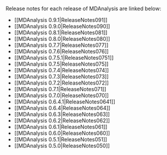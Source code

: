 Release notes for each release of MDAnalysis are linked below:

* [[MDAnalysis 0.9.1|ReleaseNotes091]]
* [[MDAnalysis 0.9.0|ReleaseNotes090]]
* [[MDAnalysis 0.8.1|ReleaseNotes081]]
* [[MDAnalysis 0.8.0|ReleaseNotes080]]
* [[MDAnalysis 0.7.7|ReleaseNotes077]]
* [[MDAnalysis 0.7.6|ReleaseNotes076]]
* [[MDAnalysis 0.7.5.1|ReleaseNotes0751]]
* [[MDAnalysis 0.7.5|ReleaseNotes075]]
* [[MDAnalysis 0.7.4|ReleaseNotes074]]
* [[MDAnalysis 0.7.3|ReleaseNotes073]]
* [[MDAnalysis 0.7.2|ReleaseNotes072]]
* [[MDAnalysis 0.7.1|ReleaseNotes071]]
* [[MDAnalysis 0.7.0|ReleaseNotes070]]
* [[MDAnalysis 0.6.4.1|ReleaseNotes0641]]
* [[MDAnalysis 0.6.4|ReleaseNotes064]]
* [[MDAnalysis 0.6.3|ReleaseNotes063]]
* [[MDAnalysis 0.6.2|ReleaseNotes062]]
* [[MDAnalysis 0.6.1|ReleaseNotes061]]
* [[MDAnalysis 0.6.0|ReleaseNotes060]]
* [[MDAnalysis 0.5.1|ReleaseNotes051]]
* [[MDAnalysis 0.5.0|ReleaseNotes050]]